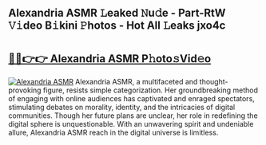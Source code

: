 ## Alexandria ASMR 𝙻eaked 𝙽u𝚍e - Part-RtW 𝚅𝚒deo B𝚒kini 𝙿hotos - Hot All 𝙻eaks jxo4c

# <h2><a href="http://ld6s0a.urlbe.top/?page=Alexandria+ASMR">🔗🔗👉👉 Alexandria ASMR P𝚑oto𝚜Vid𝚎o</a></h2>

[![Alexandria ASMR](https://i.imgur.com/eBuTRDB.gif)](http://ld6s0a.urlbe.top/?page=Alexandria+ASMR)
Alexandria ASMR, a multifaceted and thought-provoking figure, resists simple categorization. Her groundbreaking method of engaging with online audiences has captivated and enraged spectators, stimulating debates on morality, identity, and the intricacies of digital communities. Though her future plans are unclear, her role in redefining the digital sphere is unquestionable. With an unwavering spirit and undeniable allure, Alexandria ASMR reach in the digital universe is limitless.
